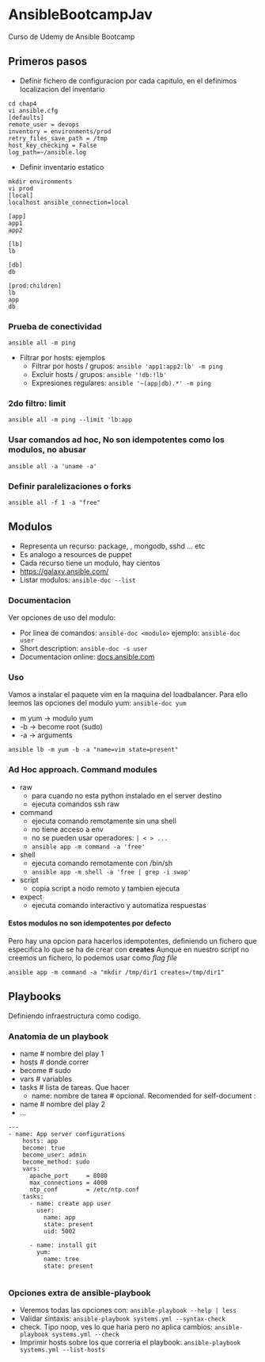 # AnsibleBootcampJav
Curso de Udemy de Ansible Bootcamp

## Primeros pasos
- Definir fichero de configuracion por cada capitulo, en el definimos localizacion del inventario
```
cd chap4
vi ansible.cfg
[defaults]
remote_user = devops
inventory = environments/prod
retry_files_save_path = /tmp
host_key_checking = False
log_path=~/ansible.log
```

- Definir inventario estatico
```
mkdir environments
vi prod
[local]
localhost ansible_connection=local

[app]
app1
app2

[lb]
lb

[db]
db

[prod:children]
lb
app
db
```

### Prueba de conectividad
```
ansible all -m ping
```

- Filtrar por hosts: ejemplos
  - Filtrar por hosts / grupos: `ansible 'app1:app2:lb' -m ping`
  - Excluir hosts / grupos: `ansible '!db:!lb'`
  - Expresiones regulares: `ansible '~(app|db).*' -m ping`


### 2do filtro: **limit**
```
ansible all -m ping --limit 'lb:app
```

### Usar comandos ad hoc, **No son idempotentes como los modulos, no abusar**
```
ansible all -a 'uname -a'
```

### Definir paralelizaciones o forks
```
ansible all -f 1 -a "free"
```

## Modulos
- Representa un recurso: package, , mongodb, sshd ... etc
- Es analogo a resources de puppet
- Cada recurso tiene un modulo, hay cientos
- https://galaxy.ansible.com/
- Listar modulos: `ansible-doc --list`

### Documentacion
Ver opciones de uso del modulo:
- Por linea de comandos: `ansible-doc <modulo>` ejemplo: `ansible-doc user`
- Short description: `ansible-doc -s user`
- Documentacion online: [docs.ansible.com](https://docs.ansible.com/ansible/latest/modules/modules_by_category.html)

### Uso
Vamos a instalar el paquete vim en la maquina del loadbalancer. Para ello leemos las opciones del modulo yum: `ansible-doc yum`
- m yum -> modulo yum
- -b -> become root (sudo)
- -a -> arguments
```
ansible lb -m yum -b -a "name=vim state=present"
```

### Ad Hoc approach. Command modules
- raw
  - para cuando no esta python instalado en el server destino
  - ejecuta comandos ssh raw
- command
  - ejecuta comando remotamente sin una shell
  - no tiene acceso a env
  - no se pueden usar operadores: `| < > ...`
  - `ansible app -m command -a 'free'`
- shell
  - ejecuta comando remotamente con /bin/sh
  - `ansible app -m shell -a 'free | grep -i swap'`
- script
  - copia script a nodo remoto y tambien ejecuta
- expect
  - ejecuta comando interactivo y automatiza respuestas

#### Estos modulos no son idempotentes por defecto
Pero hay una opcion para hacerlos idempotentes, definiendo un fichero que especifica lo que se ha de crear con **creates**
Aunque en nuestro script no creemos un fichero, lo podemos usar como *flag file*
```
ansible app -m command -a "mkdir /tmp/dir1 creates=/tmp/dir1"
```

## Playbooks
Definiendo infraestructura como codigo.

### Anatomia de un playbook
- name # nombre del play 1
- hosts # donde correr
- become # sudo
- vars # variables
- tasks # lista de tareas. Que hacer
  - name: nombre de tarea # opcional. Recomended for self-document
    <modulo>: <argumentos>
- name # nombre del play 2
- ...
```ansible
---
- name: App server configurations
    hosts: app
    become: true
    become_user: admin
    become_method: sudo
    vars:
      apache_port     = 8080
      max_connections = 4000
      ntp_conf        = /etc/ntp.conf
    tasks:
      - name: create app user
        user: 
          name: app 
          state: present 
          uid: 5002
 
      - name: install git
        yum: 
          name: tree 
          state: present
     
```

### Opciones extra de ansible-playbook
- Veremos todas las opciones con: `ansible-playbook --help | less`
- Validar sintaxis: `ansible-playbook systems.yml --syntax-check`
- check. Tipo noop, ves lo que haria pero no aplica cambios: `ansible-playbook systems.yml --check`
- Imprimir hosts sobre los que correria el playbook: `ansible-playbook systems.yml --list-hosts`

